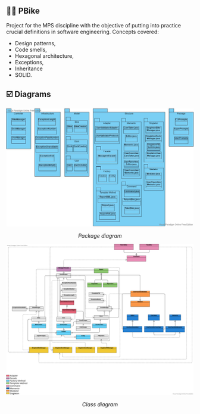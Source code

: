 ## :biking_man: PBike

Project for the MPS discipline with the objective of putting into practice crucial definitions in software engineering.
Concepts covered:

- Design patterns,
- Code smells,
- Hexagonal architecture,
- Exceptions,
- Inheritance
- SOLID.

## :ballot_box_with_check: Diagrams

<div align="center">
<img src="https://github.com/andersonleitee/PBike/blob/main/src/images/PBike.vpd-1.jpg" width="800px" />
<p> <i> Package diagram </i> </p>
</div>

<div align="center">
<img src="https://github.com/andersonleitee/PBike/blob/main/src/images/class_diagram.png" width="800px" />
<p align="center"> <i> Class diagram </i> </p>
</div>

